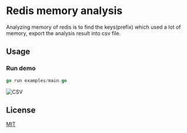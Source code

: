 Redis memory analysis
======

Analyzing memory of redis is to find the keys(prefix) which used a lot of memory, export the analysis result into csv file.


## Usage
### Run demo

```Go
go run examples/main.go
```

![CSV](https://raw.githubusercontent.com/hhxsv5/go-redis-memory-analysis/master/examples/demo.png)


## License

[MIT](https://github.com/hhxsv5/redis-memory-analysis/blob/master/LICENSE)
